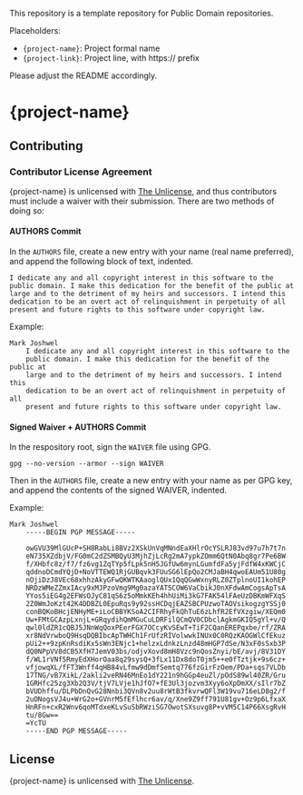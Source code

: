 This repository is a template repository for Public Domain repositories.

Placeholders:
- `{project-name}`: Project formal name
- `{project-link}`: Project line, with https:// prefix

Please adjust the README accordingly.

# {project-name}

## Contributing

### Contributor License Agreement

{project-name} is unlicensed with [The Unlicense](https://unlicense.org), and
thus contributors must include a waiver with their submission. There are two
methods of doing so:

#### AUTHORS Commit

In the `AUTHORS` file, create a new entry with your name (real name preferred),
and append the following block of text, indented.

```
I dedicate any and all copyright interest in this software to the
public domain. I make this dedication for the benefit of the public at
large and to the detriment of my heirs and successors. I intend this
dedication to be an overt act of relinquishment in perpetuity of all
present and future rights to this software under copyright law.
```

Example:

```
Mark Joshwel
    I dedicate any and all copyright interest in this software to the
    public domain. I make this dedication for the benefit of the public at
    large and to the detriment of my heirs and successors. I intend this
    dedication to be an overt act of relinquishment in perpetuity of all
    present and future rights to this software under copyright law.
```

#### Signed Waiver + AUTHORS Commit

In the respository root, sign the `WAIVER` file using GPG.

```
gpg --no-version --armor --sign WAIVER
```

Then in the `AUTHORS` file, create a new entry with your name as per GPG key,
and append the contents of the signed WAIVER, indented.

Example:

```
Mark Joshwel
    -----BEGIN PGP MESSAGE-----

    owGVU39MlGUcP+SH8RabLi8BVz2XSkUnVqMNndEaXHlrOcYSLRJ83vd97u7h7t7n
    eN735XZdbjV/FG0mC2dZSMBQyU3MjhZjLcRg2mA7ypkZOmm6QtN0Abq8gr7Pe6BW
    f/XHbfc8z/f7/fz6vg1ZqTYp5fLpk5nH5JGfUw6mynLGumfdFa5yjFdfW4xKWCjC
    qddnoDCmdYQjD+NoVTTEWQ1RjGUBqvk3FUuSG6lEpQo2CMJaBH4qwoEAUm51U80g
    nOjiDzJ8VEc68xhhzAkyGFwQKWTKAaoglQUx1QqQGwWxnyRLZ0ZTplnoUI1kohEP
    NRDzWMeZZmxIAcy9xMJPzoVmg9Mg0azaYAT5COW6VaCbikJ0nXFdwAmCogsApTsA
    YYos5iEG4g2EFWsOJyC81qS6z5oMmkKEh4hhUiMi3kG7FAK54lFAeUzDBKmWFXqS
    2Z0WmJoKzt42K4DDBZL0EpuRqs9y92ssHCDqjEAZSBCPUzwoTAOVsikogzgYSSj0
    conBQKoBHcjENHyME+iLoCBBYKSoA2CIFRhyFkQhTuE6zLhfR2EfVXzgiw/XEQm0
    Uw+FMtGCAzpLxnjL+GRqydihQmMGuCuLDRFilQCmQV0CDbclAgkmGKIQ5gYl+v/Q
    qwl0ldZR1cQBJ5JNnWqQoxPEerFGX7OCcyKvSEwT+TiF2CQanEREPqxbe/rf/ZRA
    xr8NdVrwboQ9HsqDQBIbcApTWHCh1FrUfzRIVolwwkINUx0C0RQzKAOGWlCfEkuz
    pUi2++9zpKnRsdiKx5sWn3ENjc1+helzxLdnkzLnzd48mHGP7dSe/N3xF0sSxb3P
    dQ0NPpVV8dCB5XfH7JemV03bs/odjvXovd8mH8Vzc9nQosZnyi/bE/avj/8V31DY
    f/WL1rVNf5RmyEdXHorOaa8q29sysQ+3fLx11Dx8doT0jm5++e0fTztjk+9s6cz+
    vfjowqXL/fFT3Wnff4qHB84vLfmw9dDmfSemtq776fzGirFzOem/PDa+sqs7VLDb
    17TNG/vB7XikL/2akli2veRN46MnEo1dY221n9hGGp4euZl/pOdS89wl40ZR/Gru
    1GRHfc25zg3Xb2Q3V/tjV7LVje1hJfO7+fE3Ul3jozvm3Xyy6oXpDmXX/sIlr7bZ
    bVUDhffu/DLPbDnQvG28Nnbi3QVn8v2uu8rWtB3fkvrwQFl3W19vu716eLD8g2/f
    2uONogsVJ4u+WrG2o+GVnrM5fEflhcr6av/q/Xne9Z9ff791U81gv+Oz9p6LfxaX
    HnRFn+cxR2Wnv6qoMTdxeKLvSuSbRWziSG7OwotSXsuvg8P+vVM5C14P66XsgRvH
    tu/8Gw==
    =YcTU
    -----END PGP MESSAGE-----
```

## License

{project-name} is unlicensed with [The Unlicense](https://unlicense.org).
